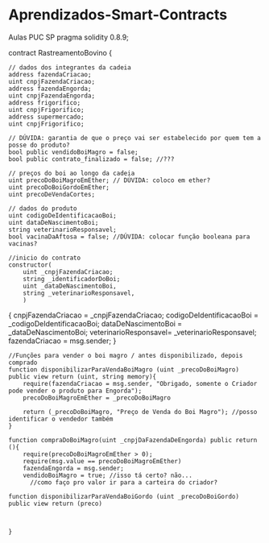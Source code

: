 # Aprendizados-Smart-Contracts
Aulas PUC SP
pragma solidity 0.8.9;

contract RastreamentoBovino {
    
    // dados dos integrantes da cadeia 
    address fazendaCriacao;
    uint cnpjFazendaCriacao;
    address fazendaEngorda;
    uint cnpjFazendaEngorda;
    address frigorifico;
    uint cnpjFrigorifico;
    address supermercado;
    uint cnpjFrigorifico;
    
    // DÚVIDA: garantia de que o preço vai ser estabelecido por quem tem a posse do produto?
    bool public vendidoBoiMagro = false;
    bool public contrato_finalizado = false; //???
    
    // preços do boi ao longo da cadeia
    uint precoDoBoiMagroEmEther; // DÚVIDA: coloco em ether?
    uint precoDoBoiGordoEmEther;
    uint precoDeVendaCortes;
    
    // dados do produto
    uint codigoDeIdentificacaoBoi;
    uint dataDeNascimentoBoi;
    string veterinarioResponsavel;
    bool vacinaDaAftosa = false; //DÚVIDA: colocar função booleana para vacinas?
    
    //inicio do contrato
    constructor(
        uint _cnpjFazendaCriacao;
        string _identificadorDoBoi;
        uint _dataDeNascimentoBoi,
        string _veterinarioResponsavel,
        )
{
        cnpjFazendaCriacao = _cnpjFazendaCriacao;
        codigoDeIdentificacaoBoi = _codigoDeIdentificacaoBoi;
        dataDeNascimentoBoi = _dataDeNascimentoBoi;
        veterinarioResponsavel= _veterinarioResponsavel;
        fazendaCriacao = msg.sender;
}

    //Funções para vender o boi magro / antes disponibilizado, depois comprado
    function disponibilizarParaVendaBoiMagro (uint _precoDoBoiMagro) public view return (uint, string memory){
        require(fazendaCriacao = msg.sender, "Obrigado, somente o Criador pode vender o produto para Engorda");
        precoDoBoiMagroEmEther = _precoDoBoiMagro
        
        return (_precoDoBoiMagro, "Preço de Venda do Boi Magro"); //posso identificar o vendedor também
    }
    
    function compraDoBoiMagro(uint _cnpjDaFazendaDeEngorda) public return (){
        require(precoDoBoiMagroEmEther > 0);
        require(msg.value == precoDoBoiMagroEmEther)
        fazendaEngorda = msg.sender;
        vendidoBoiMagro = true; //isso tá certo? não...
          //como faço pro valor ir para a carteira do criador?
        
    function disponibilizarParaVendaBoiGordo (uint _precoDoBoiGordo) public view return (preco)
        
      
        
    }
    
